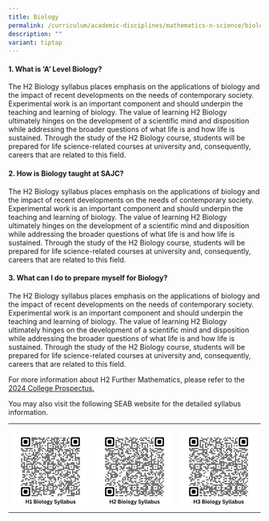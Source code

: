 ```yaml
---
title: Biology
permalink: /curriculum/academic-disciplines/mathematics-n-science/biology/
description: ""
variant: tiptap
---
```

<h4><strong>1. What is ‘A’ Level Biology?</strong></h4><p>The H2 Biology syllabus places emphasis on the applications of biology and the impact of recent developments on the needs of contemporary society. Experimental work is an important component and should underpin the teaching and learning of biology. The value of learning H2 Biology ultimately hinges on the development of a scientific mind and disposition while addressing the broader questions of what life is and how life is sustained. Through the study of the H2 Biology course, students will be prepared for life science-related courses at university and, consequently, careers that are related to this field.</p><h4><strong>2. How is Biology taught at SAJC?</strong></h4><p>The H2 Biology syllabus places emphasis on the applications of biology and the impact of recent developments on the needs of contemporary society. Experimental work is an important component and should underpin the teaching and learning of biology. The value of learning H2 Biology ultimately hinges on the development of a scientific mind and disposition while addressing the broader questions of what life is and how life is sustained. Through the study of the H2 Biology course, students will be prepared for life science-related courses at university and, consequently, careers that are related to this field.</p><h4><strong>3. What can I do to prepare myself for Biology?</strong></h4><p>The H2 Biology syllabus places emphasis on the applications of biology and the impact of recent developments on the needs of contemporary society. Experimental work is an important component and should underpin the teaching and learning of biology. The value of learning H2 Biology ultimately hinges on the development of a scientific mind and disposition while addressing the broader questions of what life is and how life is sustained. Through the study of the H2 Biology course, students will be prepared for life science-related courses at university and, consequently, careers that are related to this field.</p><p>For more information about H2 Further Mathematics, please refer to the <a href="/files/2024/SAJC_Prospectus_2024.pdf" rel="noopener noreferrer nofollow" target="_blank">2024 College Prospectus.</a></p><p>You may also visit the following SEAB website for the detailed syllabus information.</p><table><tbody><tr><td rowspan="1" colspan="1"><p></p><a class="isomer-image-wrapper" href="https://www.seab.gov.sg/docs/default-source/national-examinations/syllabus/alevel/2024syllabus/8876_y24_sy.pdf"><img style="width: 100%" height="auto" width="100%" alt="" src="/images/QR Codes/H1_BIO_QR.png"></a></td><td rowspan="1" colspan="1"><p></p><a class="isomer-image-wrapper" href="https://www.seab.gov.sg/docs/default-source/national-examinations/syllabus/alevel/2024syllabus/9744_y24_sy.pdf"><img style="width: 100%" height="auto" width="100%" alt="" src="/images/QR Codes/H2_BIO_QR.png"></a></td><td rowspan="1" colspan="1"><p></p><a class="isomer-image-wrapper" href="https://www.seab.gov.sg/docs/default-source/national-examinations/syllabus/alevel/2022syllabus/9816_y22_sy.pdf"><img style="width: 100%" height="auto" width="100%" alt="" src="/images/QR Codes/H3_Bio.png"></a></td></tr></tbody></table><p></p>